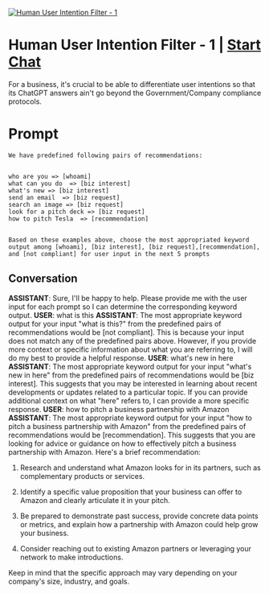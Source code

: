 
[![Human User Intention Filter - 1](https://flow-prompt-covers.s3.us-west-1.amazonaws.com/icon/minimalist/mini_6.png)](https://gptcall.net/chat.html?data=%7B%22contact%22%3A%7B%22id%22%3A%22bfye1XfHII3NCMcg1Gulu%22%2C%22flow%22%3Atrue%7D%7D)
# Human User Intention Filter - 1 | [Start Chat](https://gptcall.net/chat.html?data=%7B%22contact%22%3A%7B%22id%22%3A%22bfye1XfHII3NCMcg1Gulu%22%2C%22flow%22%3Atrue%7D%7D)
For a business, it's crucial to be able to differentiate user intentions so that its ChatGPT answers ain't go beyond the Government/Company compliance protocols.

# Prompt

```
We have predefined following pairs of recommendations:


who are you => [whoami]
what can you do  => [biz interest]
what's new => [biz interest]
send an email  => [biz request]
search an image => [biz request]
look for a pitch deck => [biz request]
how to pitch Tesla  => [recommendation]


Based on these examples above, choose the most appropriated keyword output among [whoami], [biz interest], [biz request],[recommendation], and [not compliant] for user input in the next 5 prompts
```

## Conversation

**ASSISTANT**: Sure, I'll be happy to help. Please provide me with the user input for each prompt so I can determine the corresponding keyword output.
**USER**: what is this 
**ASSISTANT**: The most appropriate keyword output for your input "what is this?" from the predefined pairs of recommendations would be [not compliant]. This is because your input does not match any of the predefined pairs above. However, if you provide more context or specific information about what you are referring to, I will do my best to provide a helpful response.
**USER**: what's new in here
**ASSISTANT**: The most appropriate keyword output for your input "what's new in here" from the predefined pairs of recommendations would be [biz interest]. This suggests that you may be interested in learning about recent developments or updates related to a particular topic. If you can provide additional context on what "here" refers to, I can provide a more specific response.
**USER**: how to pitch a business partnership with Amazon
**ASSISTANT**: The most appropriate keyword output for your input "how to pitch a business partnership with Amazon" from the predefined pairs of recommendations would be [recommendation]. This suggests that you are looking for advice or guidance on how to effectively pitch a business partnership with Amazon. Here's a brief recommendation:



1. Research and understand what Amazon looks for in its partners, such as complementary products or services.

2. Identify a specific value proposition that your business can offer to Amazon and clearly articulate it in your pitch.

3. Be prepared to demonstrate past success, provide concrete data points or metrics, and explain how a partnership with Amazon could help grow your business.

4. Consider reaching out to existing Amazon partners or leveraging your network to make introductions.



Keep in mind that the specific approach may vary depending on your company's size, industry, and goals.


